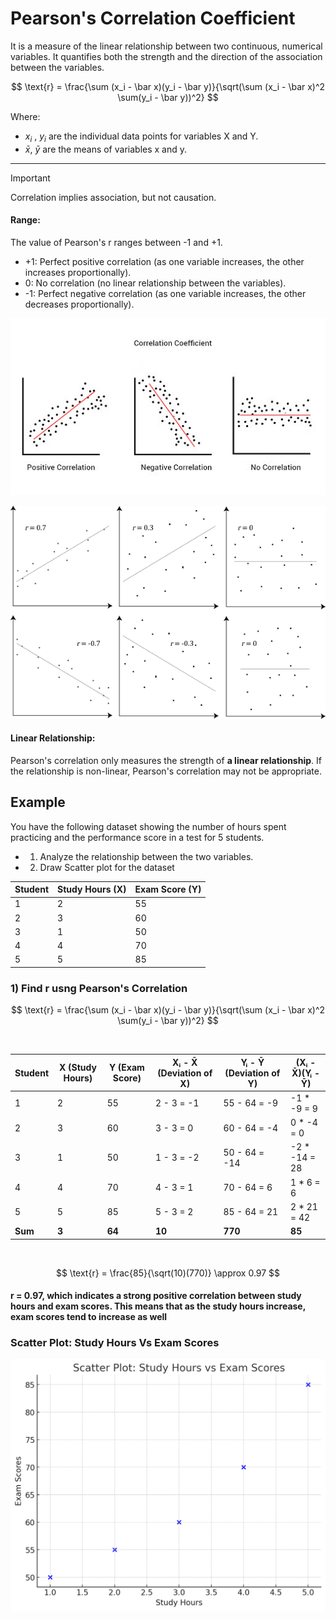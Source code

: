 
# Pearson's Correlation Coefficient     

It is a measure of the linear relationship between two continuous, numerical variables. It quantifies both the strength and the direction of the association between the variables.

$$
\text{r} = \frac{\sum (x_i - \bar x)(y_i - \bar y)}{\sqrt(\sum (x_i - \bar x)^2 \sum(y_i - \bar y))^2}
$$

Where:
- $x_i$ , $y_i$ are the individual data points for variables X and Y.
- $\bar x$, $\bar y$ are the means of variables x and y.

---

> [!IMPORTANT]  
> Correlation implies association, but not causation. 

#### Range: 

The value of Pearson's r ranges between -1 and +1.
- +1: Perfect positive correlation (as one variable increases, the other increases proportionally).
- 0: No correlation (no linear relationship between the variables).
- -1: Perfect negative correlation (as one variable increases, the other decreases proportionally).


![alt text](image-3.png)


![alt text](image-2.png)

#### Linear Relationship: 
Pearson's correlation only measures the strength of **a linear relationship**. If the relationship is non-linear, Pearson's correlation may not be appropriate.


## Example

You have the following dataset showing the number of hours spent practicing and the performance score in a test for 5 students. 

- 1) Analyze the relationship between the two variables.
- 2) Draw Scatter plot for the dataset

| Student   | Study Hours (X)   | Exam Score (Y) |
| ------------- | ------------- | ------------- |
1	| 2	|   55
2	| 3 |	60
3	| 1 |	50
4	| 4 |	70
5	| 5 |	85

### 1) Find r usng Pearson's Correlation

$$
\text{r} = \frac{\sum (x_i - \bar x)(y_i - \bar y)}{\sqrt(\sum (x_i - \bar x)^2 \sum(y_i - \bar y))^2}
$$

<br>

| Student | X (Study Hours) | Y (Exam Score) | Xᵢ - X̄ (Deviation of X) | Yᵢ - Ȳ (Deviation of Y) | (Xᵢ - X̄)(Yᵢ - Ȳ) |
|---------|-----------------|----------------|--------------------------|--------------------------|--------------------|
| 1       | 2               | 55             | 2 - 3 = -1               | 55 - 64 = -9             | -1 * -9 = 9        |
| 2       | 3               | 60             | 3 - 3 = 0                | 60 - 64 = -4             | 0 * -4 = 0         |
| 3       | 1               | 50             | 1 - 3 = -2               | 50 - 64 = -14            | -2 * -14 = 28      |
| 4       | 4               | 70             | 4 - 3 = 1                | 70 - 64 = 6              | 1 * 6 = 6          |
| 5       | 5               | 85             | 5 - 3 = 2                | 85 - 64 = 21             | 2 * 21 = 42        |
| **Sum** | **3**           |  **64**        |    **10**                | **770**                  | **85**             |


<br/>

$$
\text{r} = \frac{85}{\sqrt(10)(770)} \approx 0.97
$$

#### r = 0.97, which indicates a strong positive correlation between study hours and exam scores. This means that as the study hours increase, exam scores tend to increase as well


### Scatter Plot: Study Hours Vs Exam Scores

![alt text](image-4.png)